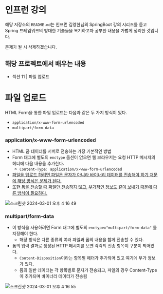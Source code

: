 # 인프런 강의

해당 저장소의 `README.md`는 인프런 김영한님의 SpringBoot 강의 시리즈를 듣고 Spring 프레임워크의 방대한 기술들을 복기하고자 공부한 내용을 가볍게 정리한 것입니다.

문제가 될 시 삭제하겠습니다.



## 해당 프로젝트에서 배우는 내용

- 섹션 11 | 파일 업로드



# 파일 업로드

HTML Form을 통한 파일 업로드는 다음과 같은 두 가지 방식이 있다.

* `application/x-www-form-urlencoded`
* `multipart/form-data`



### application/x-www-form-urlencoded

* HTML 폼 데이터를 서버로 전송하는 가장 기본적인 방법
* Form 태그에 별도의 `enctype` 옵션이 없으면 웹 브라우저는 요청 HTTP 메시지의 헤더에 다음 내용을 추가한다.
  * `Content-Type: application/x-www-form-urlencoded`
* <u>파일을 업로드 하려면 파일은 문자가 아니라 바이너리 데이터를 전송해야 하기 때문에 해당 방식은 문제가 된다.</u>
* <u>또한 폼을 전송할 때 파일만 전송하지 않고, 부가적인 정보도 같이 보내기 때문에 다른 방식이 필요하다.</u>

![스크린샷 2024-03-01 오후 4 16 49](https://github.com/nickhealthy/inflearn-Spring-MVC2-8/assets/66216102/854ee6b4-e256-458f-b7b1-f1dae283d569)



### multipart/form-data

* 이 방식을 사용하려면 Form 태그에 별도의 `enctype="multipart/form-data"` 를 지정해야 한다.
  * 해당 방식은 다른 종류의 여러 파일과 폼의 내용을 함께 전송할 수 있다.
* 폼의 입력 결과로 생성된 HTTP 메시지를 보면 각각의 전송 항목이 구분이 되어있다. 
  * `Content-Disposition`이라는 항목별 헤더가 추가되어 있고 여기에 부가 정보가 있다.
  * 폼의 일반 데이터는 각 항목별로 문자가 전송되고, 파일의 경우 Content-Type이 추가되며 바이너리 데이터가 전송됨

![스크린샷 2024-03-01 오후 4 16 55](https://github.com/nickhealthy/inflearn-Spring-MVC2-8/assets/66216102/4d39a9ee-26de-4804-ae64-ac783b8db3b7)
